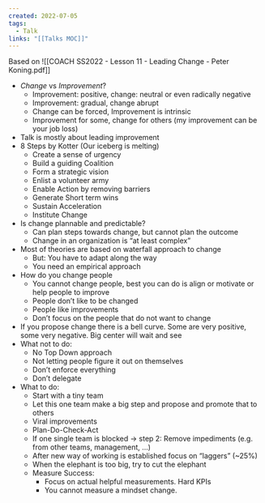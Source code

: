 ```yaml
---
created: 2022-07-05
tags:
  - Talk
links: "[[Talks MOC]]"
---
```


Based on ![[COACH SS2022 - Lesson 11 - Leading Change - Peter Koning.pdf]]

- *Change* vs *Improvement*?
    - Improvement: positive, change: neutral or even radically negative
    - Improvement: gradual, change abrupt
    - Change can be forced, Improvement is intrinsic
    - Improvement for some, change for others (my improvement can be your job loss)
- Talk is mostly about leading improvement
- 8 Steps by Kotter (Our iceberg is melting)
    - Create a sense of urgency
    - Build a guiding Coalition
    - Form a strategic vision
    - Enlist a volunteer army
    - Enable Action by removing barriers
    - Generate Short term wins
    - Sustain Acceleration
    - Institute Change
- Is change plannable and predictable?
    - Can plan steps towards change, but cannot plan the outcome
    - Change in an organization is “at least complex”
- Most of theories are based on waterfall approach to change
    - But: You have to adapt along the way
    - You need an empirical approach
- How do you change people
    - You cannot change people, best you can do is align or motivate or help people to improve
    - People don’t like to be changed
    - People like improvements
    - Don’t focus on the people that do not want to change
- If you propose change there is a bell curve. Some are very positive, some very negative. Big center will wait and see
- What not to do:
    - No Top Down approach
    - Not letting people figure it out on themselves
    - Don’t enforce everything
    - Don’t delegate
- What to do:
    - Start with a tiny team
    - Let this one team make a big step and propose and promote that to others
    - Viral improvements
    - Plan-Do-Check-Act
    - If one single team is blocked -> step 2: Remove impediments (e.g. from other teams, management, …)
    - After new way of working is established focus on “laggers” (~25%)
    - When the elephant is too big, try to cut the elephant
    - Measure Success:
        - Focus on actual helpful measurements. Hard KPIs
        - You cannot measure a mindset change.
